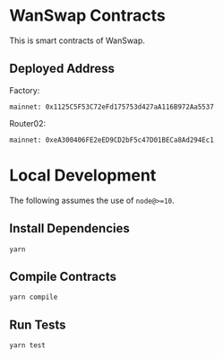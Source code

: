 # WanSwap Contracts

This is smart contracts of WanSwap.

## Deployed Address

Factory:

    mainnet: 0x1125C5F53C72eFd175753d427aA116B972Aa5537
    
Router02:

    mainnet: 0xeA300406FE2eED9CD2bF5c47D01BECa8Ad294Ec1

# Local Development

The following assumes the use of `node@>=10`.

## Install Dependencies

`yarn`

## Compile Contracts

`yarn compile`

## Run Tests

`yarn test`
